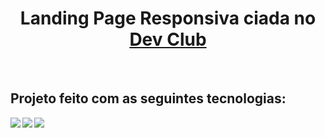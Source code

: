 <h1 align="center">Landing Page Responsiva ciada no <a href="https://rodolfomori.com.br/devclub/" target="_blank">Dev Club</a></h1>
<br>
<h2>Projeto feito com as seguintes tecnologias:</h2>
    <img align="left" src="https://img.shields.io/badge/html5-%23E34F26.svg?style=for-the-badge&logo=html5&logoColor=white" />
    <img align="left" src="https://img.shields.io/badge/css3-%231572B6.svg?style=for-the-badge&logo=css3&logoColor=white" />
    <img align="left" src="https://img.shields.io/badge/figma-%23F24E1E.svg?style=for-the-badge&logo=figma&logoColor=white" />
<br>

